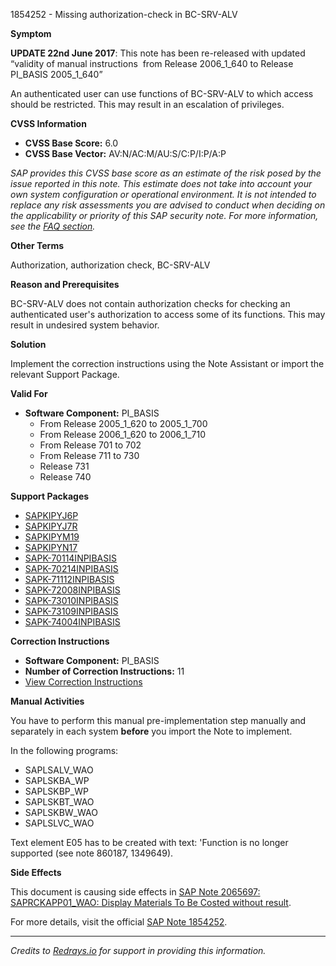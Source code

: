1854252 - Missing authorization-check in BC-SRV-ALV

**Symptom**

**UPDATE 22nd June 2017**: This note has been re-released with updated “validity of manual instructions  from Release 2006_1_640 to Release PI_BASIS 2005_1_640”

An authenticated user can use functions of BC-SRV-ALV to which access should be restricted. This may result in an escalation of privileges.

**CVSS Information**

- **CVSS Base Score:** 6.0
- **CVSS Base Vector:** AV:N/AC:M/AU:S/C:P/I:P/A:P

*SAP provides this CVSS base score as an estimate of the risk posed by the issue reported in this note. This estimate does not take into account your own system configuration or operational environment. It is not intended to replace any risk assessments you are advised to conduct when deciding on the applicability or priority of this SAP security note. For more information, see the [FAQ section](https://service.sap.com/securitynotes/).*

**Other Terms**

Authorization, authorization check, BC-SRV-ALV

**Reason and Prerequisites**

BC-SRV-ALV does not contain authorization checks for checking an authenticated user's authorization to access some of its functions. This may result in undesired system behavior.

**Solution**

Implement the correction instructions using the Note Assistant or import the relevant Support Package.

**Valid For**

- **Software Component:** PI_BASIS
  - From Release 2005_1_620 to 2005_1_700
  - From Release 2006_1_620 to 2006_1_710
  - From Release 701 to 702
  - From Release 711 to 730
  - Release 731
  - Release 740

**Support Packages**

- [SAPKIPYJ6P](https://me.sap.com/supportpackage/SAPKIPYJ6P)
- [SAPKIPYJ7R](https://me.sap.com/supportpackage/SAPKIPYJ7R)
- [SAPKIPYM19](https://me.sap.com/supportpackage/SAPKIPYM19)
- [SAPKIPYN17](https://me.sap.com/supportpackage/SAPKIPYN17)
- [SAPK-70114INPIBASIS](https://me.sap.com/supportpackage/SAPK-70114INPIBASIS)
- [SAPK-70214INPIBASIS](https://me.sap.com/supportpackage/SAPK-70214INPIBASIS)
- [SAPK-71112INPIBASIS](https://me.sap.com/supportpackage/SAPK-71112INPIBASIS)
- [SAPK-72008INPIBASIS](https://me.sap.com/supportpackage/SAPK-72008INPIBASIS)
- [SAPK-73010INPIBASIS](https://me.sap.com/supportpackage/SAPK-73010INPIBASIS)
- [SAPK-73109INPIBASIS](https://me.sap.com/supportpackage/SAPK-73109INPIBASIS)
- [SAPK-74004INPIBASIS](https://me.sap.com/supportpackage/SAPK-74004INPIBASIS)

**Correction Instructions**

- **Software Component:** PI_BASIS
- **Number of Correction Instructions:** 11
- [View Correction Instructions](https://me.sap.com/corrins/0001854252/292)

**Manual Activities**

You have to perform this manual pre-implementation step manually and separately in each system **before** you import the Note to implement.

In the following programs:
- SAPLSALV_WAO
- SAPLSKBA_WP
- SAPLSKBP_WP
- SAPLSKBT_WAO
- SAPLSKBW_WAO
- SAPLSLVC_WAO

Text element E05 has to be created with text:
'Function is no longer supported (see note 860187, 1349649).

**Side Effects**

This document is causing side effects in [SAP Note 2065697: SAPRCKAPP01_WAO: Display Materials To Be Costed without result](https://me.sap.com/notes/0002065697).

For more details, visit the official [SAP Note 1854252](https://me.sap.com/notes/0001854252).

---

*Credits to [Redrays.io](https://redrays.io) for support in providing this information.*